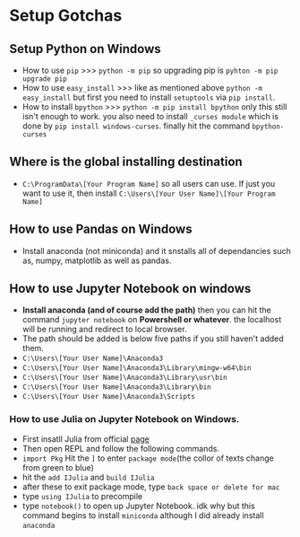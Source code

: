 # Setup Gotchas
## Setup Python on Windows
- How to use `pip` >>> `python -m pip` so upgrading pip is `pyhton -m pip upgrade pip`
- How to use `easy_install` >>> like as mentioned above `python -m easy_install` but first you need to install `setuptools` via `pip install`.
- How to install `bpython` >>> `python -m pip install bpython` only this still isn't enough to work. you also need to install `_curses module` which is done by `pip install windows-curses`. finally hit the command `bpython-curses`
## Where is the global installing destination
- `C:\ProgramData\[Your Program Name]` so all users can use. If just you want to use it, then install `C:\Users\[Your User Name]\[Your Program Name]`
## How to use Pandas on Windows
- Install anaconda (not miniconda) and it snstalls all of dependancies such as, numpy, matplotlib as well as pandas.
## How to use Jupyter Notebook on windows
- **Install anaconda (and of course add the path)** then you can hit the command `jupyter notebook` on **Powershell or whatever**. the localhost will be running and redirect to local browser.
- The path should be added is below five paths if you still haven't added them.
- `C:\Users\[Your User Name]\Anaconda3`
- `C:\Users\[Your User Name]\Anaconda3\Library\mingw-w64\bin`
- `C:\Users\[Your User Name]\Anaconda3\Library\usr\bin`
- `C:\Users\[Your User Name]\Anaconda3\Library\bin`
- `C:\Users\[Your User Name]\Anaconda3\Scripts`

### How to use Julia on Jupyter Notebook on Windows.
- First insatll Julia from official [page](https://julialang.org/downloads/)
- Then open REPL and follow the following commands.
- `import Pkg` Hit the `]` to enter `package mode`(the collor of texts change from green to blue) 
- hit the `add IJulia` and `build IJulia`
- after these to exit package mode, type `back space or delete for mac`
- type `using IJulia` to precompile 
- type `notebook()` to open up Jupyter Notebook. idk why but this command begins to install `miniconda` although I did already install `anaconda`
